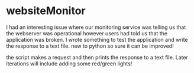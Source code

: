 # websiteMonitor
I had an interesting issue where our monitoring service was telling us that the webserver was operational however users had told us that the application was broken.  I wrote something to test the application and write the response to a text file.  new to python so sure it can be improved!

the script makes a request and then prints the response to a text file.  Later iterations will include adding some red/green lights!
